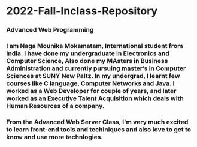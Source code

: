 # 2022-Fall-Inclass-Repository
### Advanced Web Programming
### I am Naga Mounika Mokamatam, International student from India. I have done my undergraduate in Electronics and Computer Science, Also done my MAsters in Business Administration and currently pursuing master’s in Computer Sciences at SUNY New Paltz. In my undergrad, I learnt few courses like C language, Computer Networks and Java. I worked as a Web Developer for couple of years, and later worked as an Executive Talent Acquisition which deals with Human Resources of a company.

### From the Advanced Web Server Class, I'm very much excited to learn front-end tools and techiniques and also love to get to know and use more technlogies.